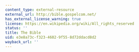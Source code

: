 ```yaml
---
content_type: external-resource
external_url: http://bible.gospelcom.net/
has_external_license_warning: true
license: https://en.wikipedia.org/wiki/All_rights_reserved
status: ''
title: The Bible
uid: e3e8a73c-f323-4602-9f55-8d72ddacd8d2
wayback_url: ''
---
```

